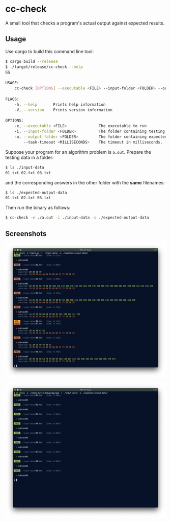# cc-check

A small tool that checks a program's actual output against expected results.

## Usage

Use cargo to build this command line tool:

```sh
$ cargo build --release
$ ./target/release/cc-check --help
GG 

USAGE:
    cc-check [OPTIONS] --executable <FILE> --input-folder <FOLDER> --output-folder <FOLDER>

FLAGS:
    -h, --help       Prints help information
    -V, --version    Prints version information

OPTIONS:
    -e, --executable <FILE>              The executable to run
    -i, --input-folder <FOLDER>          The folder containing testing files
    -o, --output-folder <FOLDER>         The folder containing expected result files
        --task-timeout <MILLISECONDS>    The timeout in milliseconds. [default: 3000ms]
```

Suppose your program for an algorithm problem is `a.out`. Prepare the testing data in a folder:

```sh
$ ls ./input-data
01.txt 02.txt 03.txt
```

and the corresponding answers in the other folder with the **same** filenames:

```sh
$ ls ./expected-output-data
01.txt 02.txt 03.txt
```

Then run the binary as follows:

```sh
$ cc-check -e ./a.out -i ./input-data -o ./expected-output-data
```

## Screenshots

![example-1](/docs/example-1.png)

![example-2](/docs/example-2.png)
